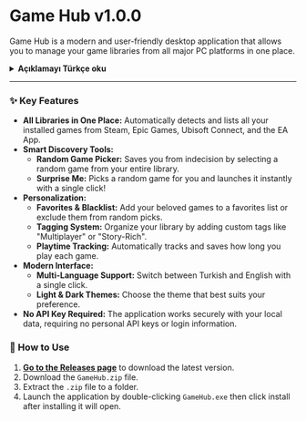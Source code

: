# Game Hub v1.0.0

Game Hub is a modern and user-friendly desktop application that allows you to manage your game libraries from all major PC platforms in one place.

<details>
<summary><strong>Açıklamayı Türkçe oku</strong></summary>

**Oyun Merkezi**, tüm PC oyun kütüphanelerinizi tek bir yerden yönetmenizi sağlayan modern ve kullanıcı dostu bir masaüstü uygulamasıdır. "Bugün ne oynasam?" kararsızlığına son vermek ve tüm oyun koleksiyonunuzu kolayca keşfetmek için tasarlanmıştır.

</details>

---

### ✨ Key Features

*   **All Libraries in One Place:** Automatically detects and lists all your installed games from Steam, Epic Games, Ubisoft Connect, and the EA App.
*   **Smart Discovery Tools:**
    *   **Random Game Picker:** Saves you from indecision by selecting a random game from your entire library.
    *   **Surprise Me:** Picks a random game for you and launches it instantly with a single click!
*   **Personalization:**
    *   **Favorites & Blacklist:** Add your beloved games to a favorites list or exclude them from random picks.
    *   **Tagging System:** Organize your library by adding custom tags like "Multiplayer" or "Story-Rich".
    *   **Playtime Tracking:** Automatically tracks and saves how long you play each game.
*   **Modern Interface:**
    *   **Multi-Language Support:** Switch between Turkish and English with a single click.
    *   **Light & Dark Themes:** Choose the theme that best suits your preference.
*   **No API Key Required:** The application works securely with your local data, requiring no personal API keys or login information.

### 🚀 How to Use

1.  **[Go to the Releases page]([https://github.com/YOUR_USERNAME/YOUR_REPONAME/releases](https://github.com/ogtvofficial/GameHUB/releases))** to download the latest version.
2.  Download the `GameHub.zip` file.
3.  Extract the `.zip` file to a folder.
4.  Launch the application by double-clicking `GameHub.exe` then click install after installing it will open.


